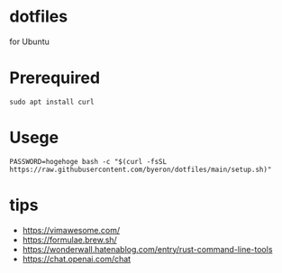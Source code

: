 # dotfiles
for Ubuntu

# Prerequired
`sudo apt install curl`

# Usege
`PASSWORD=hogehoge bash -c "$(curl -fsSL https://raw.githubusercontent.com/byeron/dotfiles/main/setup.sh)"`

# tips
- https://vimawesome.com/
- https://formulae.brew.sh/
- https://wonderwall.hatenablog.com/entry/rust-command-line-tools
- https://chat.openai.com/chat
